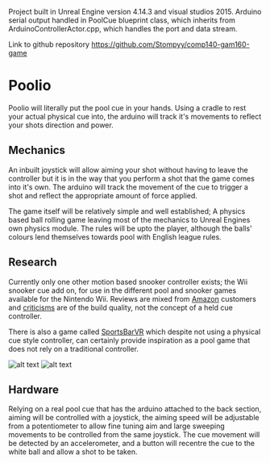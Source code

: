 Project built in Unreal Engine version 4.14.3 and visual studios 2015.
Arduino serial output handled in PoolCue blueprint class, which inherits from ArduinoControllerActor.cpp, which handles the port and data stream.

Link to github repository https://github.com/Stompyy/comp140-gam160-game

# Poolio

Poolio will literally put the pool cue in your hands. Using a cradle to rest your actual physical cue into, the arduino will track it's movements to reflect your shots direction and power. 

## Mechanics

An inbuilt joystick will allow aiming your shot without having to leave the controller but it is in the way that you perform a shot that the game comes into it's own. 
The arduino will track the movement of the cue to trigger a shot and reflect the appropriate amount of force applied.

The game itself will be relatively simple and well established; A physics based ball rolling game leaving most of the mechanics to Unreal Engines own physics module. The rules will be upto the player, although the balls' colours lend themselves towards pool with English league rules.

## Research

Currently only one other motion based snooker controller exists; the Wii snooker cue add on, for use in the different pool and snooker games available for the Nintendo Wii.  Reviews are mixed from [Amazon](https://www.amazon.co.uk/WSC-Real-09-Snooker-Championship/dp/B0029LHMZO) customers and [criticisms](https://www.amazon.co.uk/d/PC-Video-Games/Logic-3-NW847-Wii-Snooker-Cue/B0016ZEX4W/ref=sr_1_6?s=videogames&ie=UTF8&qid=1490018062&sr=1-6&keywords=wii+snooker) are of the build quality, not the concept of a held cue controller.

There is also a game called [SportsBarVR](http://www.poolnationvrgame.com/) which despite not using a physical cue style controller, can certainly provide inspiration as a pool game that does not rely on a traditional controller.

![alt text](https://github.com/Stompyy/comp140-gam160-game/blob/master/Wii_snooker.jpg)
![alt text](https://github.com/Stompyy/comp140-gam160-game/blob/master/VRPOOL.jpg)

## Hardware

Relying on a real pool cue that has the arduino attached to the back section, aiming will be controlled with a joystick, the aiming speed will be adjustable from a potentiometer to allow fine tuning aim and large sweeping movements to be controlled from the same joystick.  The cue movement will be detected by an accelerometer, and a button will recentre the cue to the white ball and allow a shot to be taken.
